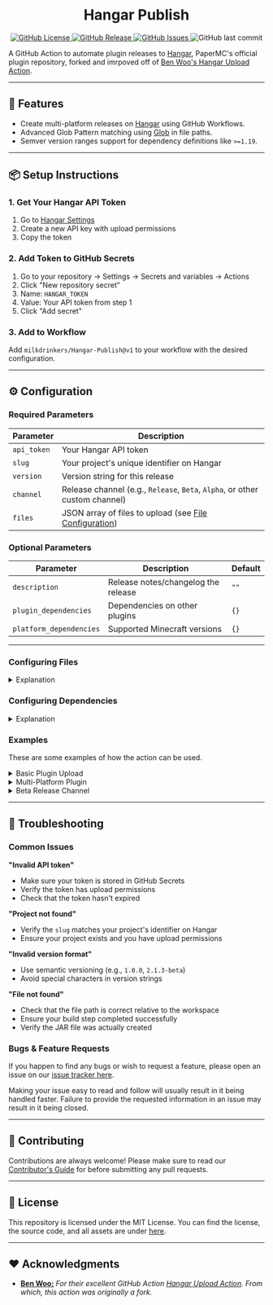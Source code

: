 <h1 style="text-align:center;">Hangar Publish</h1>

<p style="text-align:center;">
    <a href="https://github.com/milkdrinkers/Hangar-Publish/blob/main/LICENSE">
        <img alt="GitHub License" src="https://img.shields.io/github/license/milkdrinkers/Hangar-Publish?style=for-the-badge&color=blue&labelColor=141417">
    </a>
    <a href="https://github.com/milkdrinkers/Hangar-Publish/releases">
        <img alt="GitHub Release" src="https://img.shields.io/github/v/release/milkdrinkers/Hangar-Publish?include_prereleases&sort=semver&style=for-the-badge&label=LATEST%20VERSION&labelColor=141417">
    </a>
    <a href="https://github.com/milkdrinkers/Hangar-Publish/issues">
        <img alt="GitHub Issues" src="https://img.shields.io/github/issues/milkdrinkers/Hangar-Publish?style=for-the-badge&labelColor=141417">
    </a>
    <img alt="GitHub last commit" src="https://img.shields.io/github/last-commit/milkdrinkers/Hangar-Publish?style=for-the-badge&labelColor=141417">
</p>

A GitHub Action to automate plugin releases to [Hangar](https://hangar.papermc.io), PaperMC's official plugin repository, forked and imrpoved off of [Ben Woo's Hangar Upload Action](https://github.com/benwoo1110/hangar-upload-action).

---

## 🌟 Features

- Create multi-platform releases on [Hangar](https://hangar.papermc.io) using GitHub Workflows.
- Advanced Glob Pattern matching using [Glob](https://www.npmjs.com/package/glob) in file paths.
- Semver version ranges support for dependency definitions like `>=1.19`.

---

## 📦 Setup Instructions

### 1. Get Your Hangar API Token

1. Go to [Hangar Settings](https://hangar.papermc.io/auth/settings/api-keys)
2. Create a new API key with upload permissions
3. Copy the token

### 2. Add Token to GitHub Secrets

1. Go to your repository → Settings → Secrets and variables → Actions
2. Click "New repository secret"
3. Name: `HANGAR_TOKEN`
4. Value: Your API token from step 1
5. Click "Add secret"

### 3. Add to Workflow

Add `milkdrinkers/Hangar-Publish@v1` to your workflow with the desired configuration.

---

## ⚙️ Configuration

### Required Parameters

| Parameter   | Description |
|-------------|-------------|
| `api_token` | Your Hangar API token |
| `slug`      | Your project's unique identifier on Hangar |
| `version`   | Version string for this release |
| `channel`   | Release channel (e.g., `Release`, `Beta`, `Alpha`, or other custom channel) |
| `files`     | JSON array of files to upload (see [File Configuration](#file-configuration)) |

### Optional Parameters

| Parameter | Description | Default |
|-----------|-------------|---------|
| `description` | Release notes/changelog the release | `""` |
| `plugin_dependencies` | Dependencies on other plugins | `{}` |
| `platform_dependencies` | Supported Minecraft versions | `{}` |

---

### Configuring Files

<details>
<summary>Explanation</summary>

`files` specifies which files to upload for what platforms:

- `<array>` - JSON array holding you configurations.
  - `<entry>` - JSON object holding a configuration entry. 
    - `path` a file path to what you wish to upload. Suppports advanced [Glob](https://www.digitalocean.com/community/tools/glob) patterns.
    - `platforms` - JSON array holding a list of platforms.
      - `<platform>` - A platform entry, either `PAPER`, `VELOCITY` or `WATERFALL`.
    - `url` boolean which determines wether to use `path` or `externalURL`. Default, `false`.
    - `externalURL` url to the file to download, used instead of `path`.

#### Upload JAR File
```json
[
  {
    "path": "build/libs/MyPlugin.jar",
    "platforms": ["PAPER"]
  }
]
```

#### Multiple Platform Support
Mark `.jar` compatibility with multiple platforms.

```json
[
  {
    "path": "build/libs/MyPlugin.jar",
    "platforms": ["PAPER", "VELOCITY", "WATERFALL"]
  }
]
```

#### External Download Link
Point to a external download link.

```json
[
  {
    "platforms": ["PAPER"],
    "url": true,
    "externalUrl": "https://github.com/user/repo/releases/download/v1.0.0/plugin.jar"
  }
]
```

#### Multiple Files
Upload different `.jar` files for each platform. 

```json
[
  {
    "path": "build/libs/MyPlugin-Paper.jar",
    "platforms": ["PAPER"]
  },
  {
    "path": "build/libs/MyPlugin-Velocity.jar", 
    "platforms": ["VELOCITY"]
  }
]
```

#### Use Glob Pattern
This will upload any `.jar` files that exist under any directory `/build/libs/`, excluding files with names ending in `-sources.jar` & `-javadoc.jar`.

```json
[
  {
    "path": "**/build/libs/!(*-sources|*-javadoc).jar",
    "platforms": ["PAPER"]
  }
]
```

</details>

### Configuring Dependencies

<details>
<summary>Explanation</summary>

#### Platform Dependencies

`platform_dependencies` specifies which platforms your plugin supports.

- `<object>` - JSON object holding you configuration.
  - `<platform>` - The platform this configuration is for, either `PAPER`, `VELOCITY` or `WATERFALL`.
    - `<array>` a JSON array holding all the supported versions. Suppport

Supported Semver version patterns:
- Exact versions: `"1.20.4"`
- Minimum versions: `">=1.19"`
- Version ranges: `"1.16-1.18.2"`
- Minor version wildcards: `"1.20.x"`

```yaml
platform_dependencies: |
  {
    "PAPER": ["1.20.4", ">=1.19", "1.18.x"],
    "VELOCITY": [">=3.0.0"],
    "WATERFALL": [">=1.19"]
  }
```

#### Plugin Dependencies

`plugin_dependencies` specifies which dependencies your plugin supports.

- `<object>` - JSON object holding you configuration.
  - `<platform>` - The platform this configuration is for, either `PAPER`, `VELOCITY` or `WATERFALL`.
    - `name` a project slug, or when `externalUrl` is used, the external projects name.
    - `required` wether this dependency is required or not.
    - `externalUrl` optional URL to a plugin. If not set `name` will be used as a Project Slug.

```yaml
plugin_dependencies: |
  {
    "PAPER": [
      {
        "name": "Vault",
        "required": true
      },
      {
        "name": "PlaceholderAPI", 
        "required": false,
        "externalUrl": "https://www.spigotmc.org/resources/placeholderapi.6245/"
      }
    ]
  }
```

</details>

### Examples

These are some examples of how the action can be used.

<details>
<summary>Basic Plugin Upload</summary>

#### Basic Plugin Upload

```yaml
name: Release
on:
  release:
    types: [published]

jobs:
  upload:
    runs-on: ubuntu-latest
    steps:
      - uses: actions/checkout@v4
      
      - name: Setup Java
        uses: actions/setup-java@v4
        with:
          java-version: 21
          distribution: temurin
          
      - name: Build with Gradle
        run: ./gradlew build
        
      - name: Upload to Hangar
        uses: milkdrinkers/Hangar-Publish@v1
        with:
          api_token: ${{ secrets.HANGAR_TOKEN }}
          slug: ${{ github.event.repository.name }}
          version: ${{ github.event.release.tag_name }}
          channel: Release
          description: ${{ github.event.release.body }}
          files: |
            [
              {
                "path": "build/libs/*.jar",
                "platforms": ["PAPER"]
              }
            ]
          platform_dependencies: |
            {
              "PAPER": [">=1.21"]
            }
```

</details>

<details>
<summary>Multi-Platform Plugin</summary>

#### Multi-Platform Plugin

```yaml
- name: Upload to Hangar
  uses: milkdrinkers/Hangar-Publish@v1
  with:
    api_token: ${{ secrets.HANGAR_TOKEN }}
    slug: MyNetworkPlugin
    version: ${{ github.event.release.tag_name }}
    channel: Release
    description: |
      ## What's New
      - Added cross-server messaging
      - Fixed velocity compatibility
      - Updated to support latest Paper builds
    files: |
      [
        {
          "path": "paper/build/libs/!(*-sources|*-javadoc).jar",
          "platforms": ["PAPER"]
        },
        {
          "path": "velocity/build/libs/!(*-sources|*-javadoc).jar", 
          "platforms": ["VELOCITY"]
        },
        {
          "path": "waterfall/build/libs/!(*-sources|*-javadoc).jar",
          "platforms": ["WATERFALL"] 
        }
      ]
    platform_dependencies: |
      {
        "PAPER": [">=1.19"],
        "VELOCITY": [">=3.1.0"], 
        "WATERFALL": [">=1.19"]
      }
    plugin_dependencies: |
      {
        "PAPER": [
          {
            "name": "Vault",
            "required": true
          }
        ]
      }
```

</details>

<details>
<summary>Beta Release Channel</summary>

#### Beta Release Channel

> [!IMPORTANT]
> If using a custom channel, make sure to create it on your project page.

```yaml
- name: Upload Beta to Hangar
  if: contains(github.event.release.tag_name, 'beta')
  uses: milkdrinkers/Hangar-Publish@v1
  with:
    api_token: ${{ secrets.HANGAR_TOKEN }}
    slug: MyPlugin
    version: ${{ github.event.release.tag_name }}
    channel: Beta
    description: |
      **⚠️ This is a beta release - use at your own risk!**
      
      ${{ github.event.release.body }}
    files: |
      [
        {
          "path": "build/libs/MyPlugin-*.jar",
          "platforms": ["PAPER"]
        }
      ]
```

</details>

---

## 🚧 Troubleshooting

### Common Issues

**"Invalid API token"**
- Make sure your token is stored in GitHub Secrets
- Verify the token has upload permissions
- Check that the token hasn't expired

**"Project not found"**  
- Verify the `slug` matches your project's identifier on Hangar
- Ensure your project exists and you have upload permissions

**"Invalid version format"**
- Use semantic versioning (e.g., `1.0.0`, `2.1.3-beta`)
- Avoid special characters in version strings

**"File not found"**
- Check that the file path is correct relative to the workspace
- Ensure your build step completed successfully
- Verify the JAR file was actually created

### Bugs & Feature Requests

If you happen to find any bugs or wish to request a feature, please open an issue on our [issue tracker here](https://github.com/milkdrinkers/Hangar-Publish/issues).

Making your issue easy to read and follow will usually result in it being handled faster. Failure to provide the requested information in an issue may result in it being closed.

---

## 🔧 Contributing

Contributions are always welcome! Please make sure to read our [Contributor's Guide](CONTRIBUTING.md) for before submitting any pull requests.

---

## 📝 License

This repository is licensed under the MIT License. You can find the license, the source code, and all assets are under [here](LICENSE).

---

## ❤️ Acknowledgments

- **[Ben Woo:](https://github.com/benwoo1110)** _For their excellent GitHub Action [Hangar Upload Action](https://github.com/benwoo1110/hangar-upload-action). From which, this action was originally a fork._
